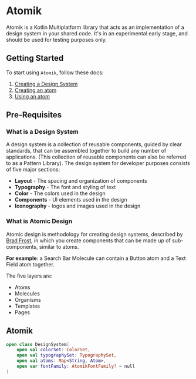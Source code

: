 # Atomik

Atomik is a Kotlin Multiplatform library that acts as an implementation of a design system in your shared code. It's in an experimental early stage, and should be used for testing purposes only.


## Getting Started

To start using `Atomik`, follow these docs:
1. [Creating a Design System](docs/CREATING_A_DESIGN_SYSTEM.MD)
2. [Creating an atom](docs/CREATING_AN_ATOM.MD)
3. [Using an atom](docs/USING_AN_ATOM.MD)

## Pre-Requisites
### What is a Design System

A design system is a collection of reusable components, guided by clear standards, that can be assembled together to build any number of applications.
(This collection of reusable components can also be referred to as a Pattern Library). The design system for developer purposes consists of five major sections:
* **Layout** - The spacing and organization of components
* **Typography** - The font and styling of text
* **Color** - The colors used in the design
* **Components** - UI elements used in the design
* **Iconography** - logos and images used in the design

### What is Atomic Design
Atomic design is methodology for creating design systems, described by [Brad Frost](https://bradfrost.com/blog/post/atomic-web-design/), in which you create components that can be made up of sub-components, similar to atoms.

**For example**: a Search Bar Molecule can contain a Button atom and a Text Field atom together.

The five layers are:
* Atoms
* Molecules
* Organisms
* Templates
* Pages

## Atomik


```kotlin
open class DesignSystem(
    open val colorSet: ColorSet,
    open val typographySet: TypographySet,
    open val atoms: Map<String, Atom>,
    open var fontFamily: AtomikFontFamily? = null
)
```

